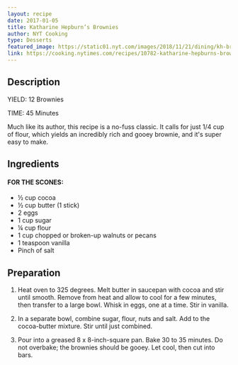 ```yaml
---
layout: recipe
date: 2017-01-05
title: Katharine Hepburn’s Brownies
author: NYT Cooking
type: Desserts
featured_image: https://static01.nyt.com/images/2018/11/21/dining/kh-brownies/kh-brownies-articleLarge.jpg
link: https://cooking.nytimes.com/recipes/10782-katharine-hepburns-brownies?action=click&module=RecipeBox&pgType=recipebox-page&region=all&rank=0
---
```

## Description

YIELD: 12 Brownies

TIME: 45 Minutes

Much like its author, this recipe is a no-fuss classic. It calls for just 1/4 cup of flour, which yields an incredibly rich and gooey brownie, and it's super easy to make. 
## Ingredients
#### FOR THE SCONES:

* ½ cup cocoa
* ½ cup butter (1 stick)
* 2 eggs
* 1 cup sugar
* ¼ cup flour
* 1 cup chopped or broken-up walnuts or pecans
* 1 teaspoon vanilla
*  Pinch of salt

## Preparation

1. Heat oven to 325 degrees.
Melt butter in saucepan with cocoa and stir until smooth. Remove from heat and allow to cool for a few minutes, then transfer to a large bowl. Whisk in eggs, one at a time. Stir in vanilla.

1. In a separate bowl, combine sugar, flour, nuts and salt. Add to the cocoa-butter mixture. Stir until just combined.

1. Pour into a greased 8 x 8-inch-square pan. Bake 30 to 35 minutes. Do not overbake; the brownies should be gooey. Let cool, then cut into bars.
